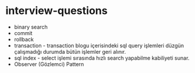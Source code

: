 # interview-questions
- binary search
- commit
- rollback
- transaction - transaction blogu içerisindeki sql query işlemleri düzgün çalışmadığı durumda bütün işlemler geri alınır.
- sql index   -   select işlemi sırasında hızlı search yapabilme kabiliyeti sunar.
- Observer (Gözlemci) Pattern
